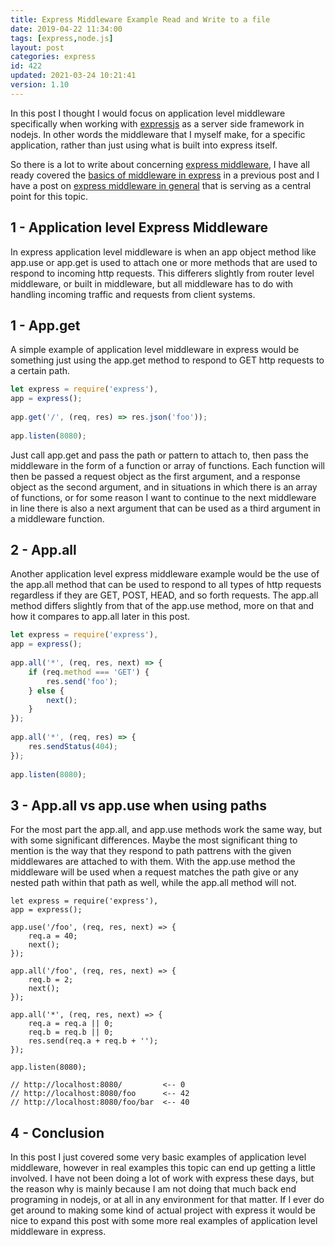```yaml
---
title: Express Middleware Example Read and Write to a file
date: 2019-04-22 11:34:00
tags: [express,node.js]
layout: post
categories: express
id: 422
updated: 2021-03-24 10:21:41
version: 1.10
---
```


In this post I thought I would focus on application level middleware specifically when working with [expressjs](/2018/06/12/express/) as a server side framework in nodejs. In other words the middleware that I myself make, for a specific application, rather than just using what is built into express itself.

So there is a lot to write about concerning [express middleware](https://expressjs.com/en/guide/using-middleware.html#middleware.application), I have all ready covered the [basics of middleware in express](/2019/04/19/express-middleware-basics/) in a previous post and I have a post on [express middleware in general](/2018/06/25/express-middleware/) that is serving as a central point for this topic.

<!-- more -->

## 1 - Application level Express Middleware

In express application level middleware is when an app object method like app.use or app.get is used to attach one or more methods that are used to respond to incoming http requests. This differers slightly from router level middleware, or built in middleware, but all middleware has to do with handling incoming traffic and requests from client systems.

## 1 - App.get

A simple example of application level middleware in express would be something just using the app.get method to respond to GET http requests to a certain path. 

```js
let express = require('express'),
app = express();
 
app.get('/', (req, res) => res.json('foo'));
 
app.listen(8080);
```

Just call app.get and pass the path or pattern to attach to, then pass the middleware in the form of a function or array of functions. Each function will then be passed a request object as the first argument, and a response object as the second argument, and in situations in which there is an array of functions, or for some reason I want to continue to the next middleware in line there is also a next argument that can be used as a third argument in a middleware function.

## 2 - App.all

Another application level express middleware example would be the use of the app.all method that can be used to respond to all types of http requests regardless if they are GET, POST, HEAD, and so forth requests. The app.all method differs slightly from that of the app.use method, more on that and how it compares to app.all later in this post.

```js
let express = require('express'),
app = express();
 
app.all('*', (req, res, next) => {
    if (req.method === 'GET') {
        res.send('foo');
    } else {
        next();
    }
});
 
app.all('*', (req, res) => {
    res.sendStatus(404);
});
 
app.listen(8080);
```

## 3 - App.all vs app.use when using paths

For the most part the app.all, and app.use methods work the same way, but with some significant differences. Maybe the most significant thing to mention is the way that they respond to path pattrens with the given middlewares are attached to with them. With the app.use method the middleware will be used when a request matches the path give or any nested path within that path as well, while the app.all method will not.

```
let express = require('express'),
app = express();
 
app.use('/foo', (req, res, next) => {
    req.a = 40;
    next();
});
 
app.all('/foo', (req, res, next) => {
    req.b = 2;
    next();
});
 
app.all('*', (req, res, next) => {
    req.a = req.a || 0;
    req.b = req.b || 0;
    res.send(req.a + req.b + '');
});
 
app.listen(8080);
 
// http://localhost:8080/         <-- 0
// http://localhost:8080/foo      <-- 42
// http://localhost:8080/foo/bar  <-- 40
```

## 4 - Conclusion

In this post I just covered some very basic examples of application level middleware, however in real examples this topic can end up getting a little involved. I have not been doing a lot of work with express these days, but the reason why is mainly because I am not doing that much back end programing in nodejs, or at all in any environment for that matter. If I ever do get around to making some kind of actual project with express it would be nice to expand this post with some more real examples of application level middleware in express.

